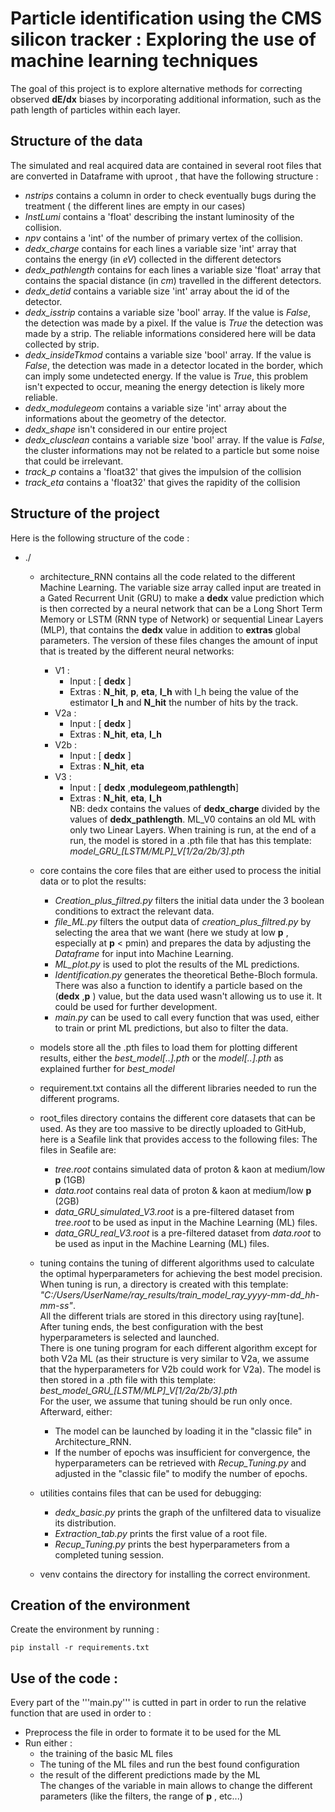 # Particle identification using the CMS silicon tracker : Exploring the use of machine learning techniques

The goal of this project is to explore alternative methods for correcting observed __dE/dx__ biases
by incorporating additional information, such as the path length of particles within each layer.

## Structure of the data

The simulated and real acquired data are contained in several root files that are converted in Dataframe with uproot , that have the following structure :
- *nstrips* contains a column in order to check eventually bugs during the treatment ( the different lines are empty in our cases)
- *InstLumi* contains a 'float' describing the instant luminosity of the collision.
- *npv* contains a 'int' of the number of primary vertex of the collision.
- *dedx_charge* contains for each lines a variable size 'int' array that contains the energy (in *eV*) collected in the different detectors
- *dedx_pathlength* contains for each lines a variable size 'float' array that contains the spacial distance (in *cm*) travelled in the different detectors.
- *dedx_detid* contains a variable size 'int' array  about the id of the detector.
- *dedx_isstrip* contains a variable size 'bool' array. If the value is *False*, the detection was made by a pixel. If the value is *True* the detection was made by a strip. The reliable informations considered here will be data collected by strip.
- *dedx_insideTkmod* contains a variable size 'bool' array. If the value is *False*, the detection was made in a detector located in the border, which can imply some undetected energy. If the value is *True*, this problem isn't expected to occur, meaning the energy detection is likely more reliable.
- *dedx_modulegeom* contains a variable size 'int' array about the informations about the geometry of the detector.
- *dedx_shape* isn't considered in our entire project
- *dedx_clusclean* contains a variable size 'bool' array. If the value is *False*, the cluster informations may not be related to a particle but some noise that could be irrelevant. 
- *track_p* contains a 'float32' that gives the impulsion of the collision
- *track_eta* contains a 'float32' that gives the rapidity of the collision

## Structure of the project 

Here is the following structure of the code :
* ./
    + architecture_RNN contains all the code related to the different Machine Learning. The variable size array called input are treated in a Gated Recurrent Unit (GRU) to make a __dedx__ value prediction which is then corrected by a neural network that can be a Long Short Term Memory or LSTM (RNN type of Network) or sequential Linear Layers (MLP), that contains the __dedx__ value in addition to __extras__ global parameters. The version of these files changes the amount of input that is treated by the different neural networks: 
        - V1 :
            - Input : [ __dedx__ ]
            - Extras : __N_hit__, __p__, __eta__, __I_h__ 
            with I_h being the value of the estimator __I_h__ and __N_hit__ the number of hits by the track.
        - V2a : 
            - Input : [ __dedx__ ]
            - Extras : __N_hit__, __eta__, __I_h__ 
        - V2b : 
            - Input : [ __dedx__ ]
            - Extras : __N_hit__, __eta__ 
        - V3 : 
            - Input : [ __dedx__ ,__modulegeom__,__pathlength__]
            - Extras : __N_hit__, __eta__, __I_h__ <br>
    NB: dedx contains the values of __dedx_charge__ divided by the values of __dedx_pathlength__. ML_V0 contains an old ML with only two Linear Layers.
    When training is run, at the end of a run, the model is stored in a .pth file that has this template: *model_GRU_[LSTM/MLP]_V[1/2a/2b/3].pth*
    
    + core contains the core files that are either used to process the initial data or to plot the results:
        - *Creation_plus_filtred.py* filters the initial data under the 3 boolean conditions to extract the relevant data. 
        - *file_ML.py* filters the output data of *creation_plus_filtred.py* by selecting the area that we want (here we study at low __p__ , especially at __p__  < pmin) and prepares the data by adjusting the *Dataframe* for input into Machine Learning.
        - *ML_plot.py* is used to plot the results of the ML predictions.
        - *Identification.py* generates the theoretical Bethe-Bloch formula. There was also a function to identify a particle based on the (__dedx__ ,__p__ ) value, but the data used wasn't allowing us to use it. It could be used for further development.
        - *main.py* can be used to call every function that was used, either to train or print ML predictions, but also to filter the data.

    + models store all the .pth files to load them for plotting different results, either the *best_model[..].pth* or the *model[..].pth* as explained further for *best_model*

    + requirement.txt contains all the different libraries needed to run the different programs.

    + root_files directory contains the different core datasets that can be used. As they are too massive to be directly uploaded to GitHub, here is a Seafile link that provides access to the following files:
        The files in Seafile are:
        - *tree.root* contains simulated data of proton & kaon at medium/low __p__ (1GB)
        - *data.root* contains real data of proton & kaon at medium/low __p__ (2GB)
        - *data_GRU_simulated_V3.root* is a pre-filtered dataset from *tree.root* to be used as input in the Machine Learning (ML) files.
        - *data_GRU_real_V3.root* is a pre-filtered dataset from *data.root* to be used as input in the Machine Learning (ML) files.

    + tuning contains the tuning of different algorithms used to calculate the optimal hyperparameters for achieving the best model precision. When tuning is run, a directory is created with this template:  
      *"C:/Users/UserName/ray_results/train_model_ray_yyyy-mm-dd_hh-mm-ss"*.  
      All the different trials are stored in this directory using ray[tune]. After tuning ends, the best configuration with the best hyperparameters is selected and launched.<br>
      There is one tuning program for each different algorithm except for both V2a ML (as their structure is very similar to V2a, we assume that the hyperparameters for V2b could work for V2a). The model is then stored in a .pth file with this template: *best_model_GRU_[LSTM/MLP]_V[1/2a/2b/3].pth*<br>
      For the user, we assume that tuning should be run only once. Afterward, either:<br>
      - The model can be launched by loading it in the "classic file" in Architecture_RNN.
      - If the number of epochs was insufficient for convergence, the hyperparameters can be retrieved with *Recup_Tuning.py* and adjusted in the "classic file" to modify the number of epochs.

    + utilities contains files that can be used for debugging:
        - *dedx_basic.py* prints the graph of the unfiltered data to visualize its distribution.
        - *Extraction_tab.py* prints the first value of a root file.
        - *Recup_Tuning.py* prints the best hyperparameters from a completed tuning session.

    + venv contains the directory for installing the correct environment.

    
## Creation of the environment 
Create the environment by running : <br>
```
pip install -r requirements.txt
```

## Use of the code :
Every part of the '''main.py''' is cutted in part in order to run the relative function that are used in order to :<br>
- Preprocess the file in order to formate it to be used for the ML <br>
- Run either :<br>
    * the training of the basic ML files<br>
    * The tuning of the ML files and run the best found configuration <br>
    * the result of the different predictions made by the ML<br>
The changes of the variable in main allows to change the different parameters (like the filters, the range of __p__  , etc...)<br>



